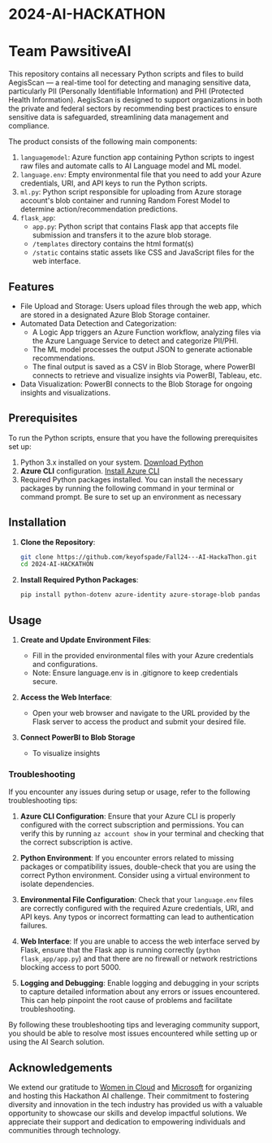 # 2024-AI-HACKATHON
# Team PawsitiveAI

This repository contains all necessary Python scripts and files to build AegisScan — a real-time tool for detecting and managing sensitive data, particularly PII (Personally Identifiable Information) and PHI (Protected Health Information). AegisScan is designed to support organizations in both the private and federal sectors by recommending best practices to ensure sensitive data is safeguarded, streamlining data management and compliance.

The product consists of the following main components:

1. `languagemodel`: Azure function app containing Python scripts to ingest raw files and automate calls to AI Language model and ML model.
2. `language.env`: Empty environmental file that you need to add your Azure credentials, URI, and API keys to run the Python scripts.
3. `ml.py`: Python script responsible for uploading from Azure storage account's blob container and running Random Forest Model to determine action/recommendation predictions.
4. `flask_app`:
   * `app.py`: Python script that contains Flask app that accepts file submission and transfers it to the azure blob storage.
   * `/templates` directory contains the html format(s)
   * `/static` contains static assets like CSS and JavaScript files for the web interface.
## Features

* File Upload and Storage: Users upload files through the web app, which are stored in a designated Azure Blob Storage container.
* Automated Data Detection and Categorization:
    * A Logic App triggers an Azure Function workflow, analyzing files via the Azure Language Service to detect and categorize PII/PHI.
    * The ML model processes the output JSON to generate actionable recommendations.
    * The final output is saved as a CSV in Blob Storage, where PowerBI connects to retrieve and visualize insights via PowerBI, Tableau, etc.
* Data Visualization: PowerBI connects to the Blob Storage for ongoing insights and visualizations.

## Prerequisites

To run the Python scripts, ensure that you have the following prerequisites set up:

1. Python 3.x installed on your system. [Download Python](https://www.python.org/downloads/)
2. **Azure CLI** configuration. [Install Azure CLI](https://learn.microsoft.com/en-us/cli/azure/install-azure-cli-macos)
3. Required Python packages installed. You can install the necessary packages by running the following command in your terminal or command prompt. Be sure to set up an environment as necessary

## Installation

1. **Clone the Repository**:
    ```bash
    git clone https://github.com/keyofspade/Fall24---AI-HackaThon.git
    cd 2024-AI-HACKATHON
    ```

2. **Install Required Python Packages**:
    ```bash
    pip install python-dotenv azure-identity azure-storage-blob pandas scikit-learn joblib
    ```

## Usage
  
1. **Create and Update Environment Files**:
   - Fill in the provided environmental files with your Azure credentials and configurations.
   - Note: Ensure language.env is in .gitignore to keep credentials secure.
     
2. **Access the Web Interface**:
   - Open your web browser and navigate to the URL provided by the Flask server to access the product and submit your desired file.
  
3. **Connect PowerBI to Blob Storage**
   - To visualize insights

### Troubleshooting

If you encounter any issues during setup or usage, refer to the following troubleshooting tips:

1. **Azure CLI Configuration**: Ensure that your Azure CLI is properly configured with the correct subscription and permissions. You can verify this by running `az account show` in your terminal and checking that the correct subscription is active.

2. **Python Environment**: If you encounter errors related to missing packages or compatibility issues, double-check that you are using the correct Python environment. Consider using a virtual environment to isolate dependencies.

3. **Environmental File Configuration**: Check that your `language.env` files are correctly configured with the required Azure credentials, URI, and API keys. Any typos or incorrect formatting can lead to authentication failures.

4. **Web Interface**: If you are unable to access the web interface served by Flask, ensure that the Flask app is running correctly (`python flask_app/app.py`) and that there are no firewall or network restrictions blocking access to port 5000.

5. **Logging and Debugging**: Enable logging and debugging in your scripts to capture detailed information about any errors or issues encountered. This can help pinpoint the root cause of problems and facilitate troubleshooting.

By following these troubleshooting tips and leveraging community support, you should be able to resolve most issues encountered while setting up or using the AI Search solution.
## Acknowledgements

We extend our gratitude to [Women in Cloud](https://www.womenincloud.com/) and [Microsoft](https://www.microsoft.com) for organizing and hosting this Hackathon AI challenge. Their commitment to fostering diversity and innovation in the tech industry has provided us with a valuable opportunity to showcase our skills and develop impactful solutions. We appreciate their support and dedication to empowering individuals and communities through technology.
